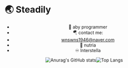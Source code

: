 # 🌏 Steadily  

<div align="center"> 
 
- 🌱 aby programmer   
- 🪂 contact me: 
-    wnswns1946@naver.com 
- 🦛 nutria
- ♾ Interstella 


![Anurag's GitHub stats](https://github-readme-stats.vercel.app/api?username=lala-david&show_icons=true&theme=vue)![Top Langs](https://github-readme-stats.vercel.app/api/top-langs/?username=lala-david&layout=compact&theme=vue)
 
</div>
